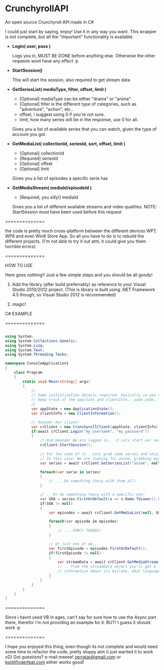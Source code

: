 CrunchyrollAPI
==============

An open source Crunchyroll API made in C#

 I could just start by saying, enjoy! Use it in any way you want.
 This wrapper is not complete, but all the "important" functionality
 is available. 
  
  * **Login( user, pass )**
  
	Logs you in, MUST BE DONE before anything else. Otherwise the other requests wont have any effect :p
	  
  * **StartSession()**
  
	This will start the session, also required to get stream data
    
  * **GetSeriesList( mediaType, filter, offset, limit )**
    - [Optional] mediaType can be either "drama" or "anime"
    - [Optional] filter is the different type of categories, such as "adventure", "action", etc.. 
    - offset, i suggest using 0 if you're not sure.
    - limit, how many series will be in the response, use 0 for all.	
	
	Gives you a list of available series that you can watch, given the type of account you got.
	
  
  * **GetMediaList( collectionId, seriesId, sort, offset, limit )**
    - [Optional] collectionId
    - [Required] seriesId
    - [Optional] offset
    - [Optional] limit

	Gives you a list of episodes a specific serie has

  
  * **GetMediaStream( mediaId/episodeId )**
    - [Required, you silly!] mediaId
	
	Gives you a list of different available streams and video qualities.
	NOTE: StartSession must have been used before this request	

==============

 the code is pretty much cross-platform between the different devices WP7, WP8 and even Win8 Store App. 
 So all you have to do is to rebuild the different projects. (I'm not able to try it out atm, it could give you them horrible errors)

==============
 
 HOW TO USE
 
  Here goes nothing!!
  Just a few simple steps and you should be all goody!
  
  1. Add the library (after build preferrably) as reference to your Visual Studio 2010/2012 project. (This is library is built using .NET Framework 4.5 though, so Visual Studio 2012 is recommended)

  2. magic!
 
C# EXAMPLE  

==============

```cs

using System;
using System.Collections.Generic;
using System.Linq;
using System.Text;
using System.Threading.Tasks;

namespace ConsoleApplication1
{
    class Program
    {
        static void Main(string[] args)
        {
            //
            // Some initialization objects required, basically so you can more easily
            // keep track of the appstate and clientInfo.. yada yada..
            //
            var appState = new ApplicationState();
            var clientInfo = new ClientInformation();

            // Hoozam! Our client!
            var crClient = new CrunchyrollClient(appState, clientInfo);
            if(await crClient.Login("my_username", "my_password"))
            {                
                // And Hoozam! We are logged in.. :3 Lets start our session.                
                crClient.StartSession();
                
                // For the sake of it.. Lets grab some series and shizzle!
                // In this case: We are looking for anime, grabbing max 50 series, starting offset 0
                var series = await crClient.GetSeriesList("anime", null, 0, 50);

                foreach(var serie in series)
                {
                    // ... Do something fancy with them all!
                }

                // .. Or do something fancy with a specific one!
                var SOA = series.FirstOrDefault(s => s.Name.ToLower().StartsWith("sword art online"));
                if(SOA != null)
                {
                    var episodes = await crClient.GetMediaList(null, SOA.SeriesId, null, null, null);

                    foreach(var episode in episodes)
                    {
                        // ... FANCY THINGS!
                    }

                    // Or just one of em..
                    var firstEpisode = episodes.FirstOrDefault();
                    if(firstEpisode != null)
                    {
                        var streamData = await crClient.GetMediaStream(firstEpisode.MediaId);
                        // .. from the streamData object you'll get a few video urls, 
                        // information about its bitrate, what language it is played in, etc. etc...
                    }
                }
            }
        }
    }
}

```
 
==============

Since i havnt used VB in ages, can't say for sure how to use the Async part there, therefor i'm not providing an example for it. BUT! I guess it should work :p

==============

I hope you enjoyed this thing, even though its not complete and would need some time to refactor the code, pretty sloppy atm (i just wanted it to work xD)
Got questions? e-mail meeee! 
zerratar@gmail.com or kpj@fingerfeat.com either works good!

